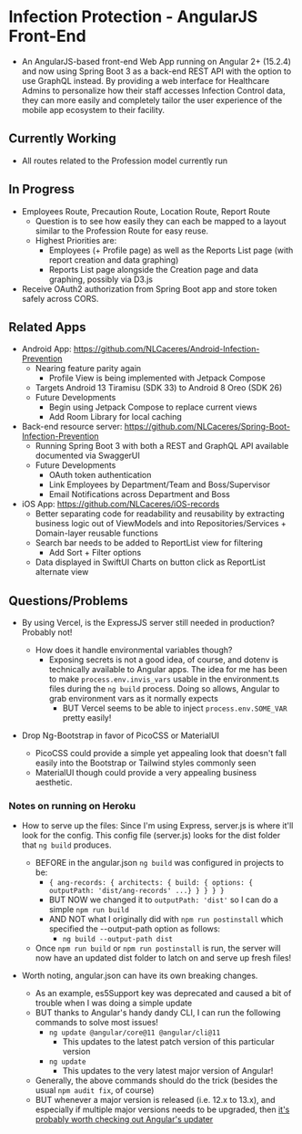 # Infection Protection - AngularJS Front-End
- An AngularJS-based front-end Web App running on Angular 2+ (15.2.4) and now using Spring Boot 3 as a back-end REST API 
with the option to use GraphQL instead. By providing a web interface for Healthcare Admins to personalize how their staff accesses
Infection Control data, they can more easily and completely tailor the user experience of the mobile app ecosystem to their facility.

## Currently Working
- All routes related to the Profession model currently run

## In Progress
- Employees Route, Precaution Route, Location Route, Report Route
  - Question is to see how easily they can each be mapped to a layout similar to the Profession Route for easy reuse.
  - Highest Priorities are: 
    - Employees (+ Profile page) as well as the Reports List page (with report creation and data graphing)
    - Reports List page alongside the Creation page and data graphing, possibly via D3.js
- Receive OAuth2 authorization from Spring Boot app and store token safely across CORS.

## Related Apps
- Android App: https://github.com/NLCaceres/Android-Infection-Prevention
    - Nearing feature parity again
      - Profile View is being implemented with Jetpack Compose
    - Targets Android 13 Tiramisu (SDK 33) to Android 8 Oreo (SDK 26)
    - Future Developments
        - Begin using Jetpack Compose to replace current views
        - Add Room Library for local caching
- Back-end resource server: https://github.com/NLCaceres/Spring-Boot-Infection-Prevention
    - Running Spring Boot 3 with both a REST and GraphQL API available documented via SwaggerUI
    - Future Developments
      - OAuth token authentication
      - Link Employees by Department/Team and Boss/Supervisor
      - Email Notifications across Department and Boss
- iOS App: https://github.com/NLCaceres/iOS-records
    - Better separating code for readability and reusability by extracting business logic out 
    of ViewModels and into Repositories/Services + Domain-layer reusable functions 
    - Search bar needs to be added to ReportList view for filtering
      - Add Sort + Filter options
    - Data displayed in SwiftUI Charts on button click as ReportList alternate view

## Questions/Problems
- By using Vercel, is the ExpressJS server still needed in production? Probably not!
  - How does it handle environmental variables though?
    - Exposing secrets is not a good idea, of course, and dotenv is technically
    available to Angular apps. The idea for me has been to make `process.env.invis_vars` usable in the environment.ts files during the 
    `ng build` process. Doing so allows, Angular to grab environment vars as it normally expects
      - BUT Vercel seems to be able to inject `process.env.SOME_VAR` pretty easily!

- Drop Ng-Bootstrap in favor of PicoCSS or MaterialUI
  - PicoCSS could provide a simple yet appealing look that doesn't fall easily into the Bootstrap or Tailwind styles commonly seen
  - MaterialUI though could provide a very appealing business aesthetic.

### Notes on running on Heroku
- How to serve up the files: Since I'm using Express, server.js is where it'll look for the config. This config file (server.js) 
looks for the dist folder that `ng build` produces.
  - BEFORE in the angular.json `ng build` was configured in projects to be: 
    - `{ ang-records: { architects: { build: { options: { outputPath: 'dist/ang-records' ...} } } } }`
    - BUT NOW we changed it to `outputPath: 'dist'` so I can do a simple `npm run build`
    - AND NOT what I originally did with `npm run postinstall` which specified the --output-path option as follows:
      - `ng build --output-path dist`
  - Once `npm run build` or `npm run postinstall` is run, the server will now have an updated dist folder to latch on and serve up fresh files!

- Worth noting, angular.json can have its own breaking changes.
  - As an example, es5Support key was deprecated and caused a bit of trouble when I was doing a simple update
  - BUT thanks to Angular's handy dandy CLI, I can run the following commands to solve most issues!
    - `ng update @angular/core@11 @angular/cli@11`
      - This updates to the latest patch version of this particular version
    - `ng update`
      - This updates to the very latest major version of Angular!
  - Generally, the above commands should do the trick (besides the usual `npm audit fix`, of course)
  - BUT whenever a major version is released (i.e. 12.x to 13.x), and especially if multiple major versions needs to be upgraded, 
  then [it's probably worth checking out Angular's updater](https://update.angular.io/)
